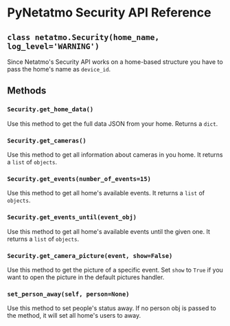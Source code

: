 # PyNetatmo Security API Reference

## `class netatmo.Security(home_name, log_level='WARNING')`
Since Netatmo's Security API works on a home-based structure you have to pass the home's name as `device_id`.

## Methods

### `Security.get_home_data()`
Use this method to get the full data JSON from your home. Returns a `dict`.

### `Security.get_cameras()`
Use this method to get all information about cameras in you home. It returns a `list` of `objects`.

### `Security.get_events(number_of_events=15)`
Use this method to get all home's available events. It returns a `list` of `objects`.

### `Security.get_events_until(event_obj)`
Use this method to get all home's available events until the given one. It returns a `list` of `objects`.

### `Security.get_camera_picture(event, show=False)`
Use this method to get the picture of a specific event. Set `show` to `True` if you want to open the picture in the default pictures handler.

### `set_person_away(self, person=None)`
Use this method to set people's status away. If no person obj is passed to the method, it will set all home's users to away.
